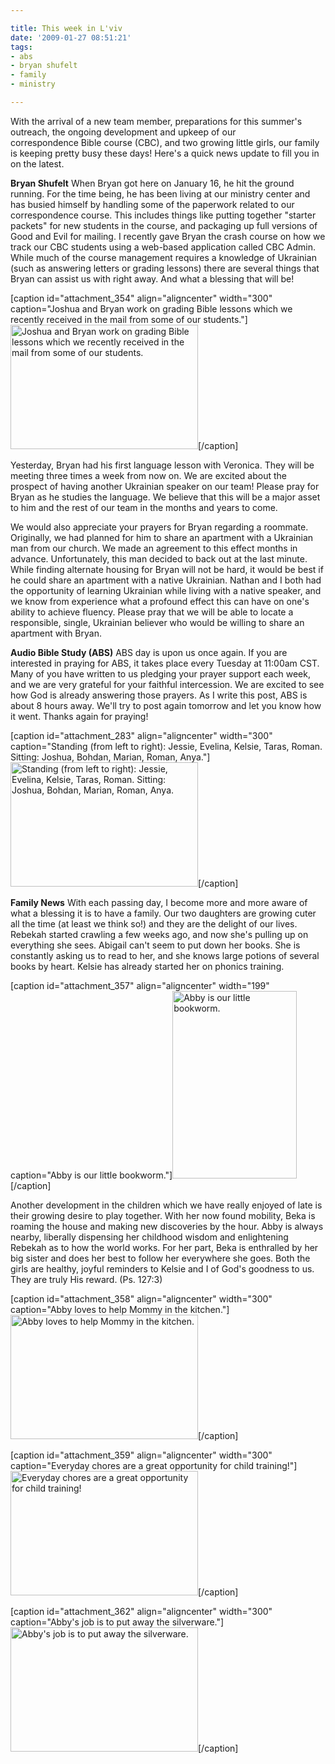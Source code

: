 ```yaml
---

title: This week in L'viv
date: '2009-01-27 08:51:21'
tags:
- abs
- bryan shufelt
- family
- ministry

---
```


With the arrival of a new team member, preparations for this summer's outreach, the ongoing development and upkeep of our correspondence Bible course (CBC), and two growing little girls, our family is keeping pretty busy these days! Here's a quick news update to fill you in on the latest.

<strong>Bryan Shufelt</strong>
When Bryan got here on January 16, he hit the ground running. For the time being, he has been living at our ministry center and has busied himself by handling some of the paperwork related to our correspondence course. This includes things like putting together "starter packets" for new students in the course, and packaging up full versions of Good and Evil for mailing. I recently gave Bryan the crash course on how we track our CBC students using a web-based application called CBC Admin. While much of the course management requires a knowledge of Ukrainian (such as answering letters or grading lessons) there are several things that Bryan can assist us with right away. And what a blessing that will be!

[caption id="attachment_354" align="aligncenter" width="300" caption="Joshua and Bryan work on grading Bible lessons which we recently received in the mail from some of our students."]<a href="https://s3.amazonaws.com/content.ofreport.com/2009/01/dsc_4742.jpg"><img class="size-medium wp-image-354" title="Of Macs and Men" src="https://s3.amazonaws.com/content.ofreport.com/2009/01/dsc_4742-300x199.jpg" alt="Joshua and Bryan work on grading Bible lessons which we recently received in the mail from some of our students." width="300" height="199" /></a>[/caption]

<!--more-->Yesterday, Bryan had his first language lesson with Veronica. They will be meeting three times a week from now on. We are excited about the prospect of having another Ukrainian speaker on our team! Please pray for Bryan as he studies the language. We believe that this will be a major asset to him and the rest of our team in the months and years to come.

We would also appreciate your prayers for Bryan regarding a roommate. Originally, we had planned for him to share an apartment with a Ukrainian man from our church. We made an agreement to this effect months in advance. Unfortunately, this man decided to back out at the last minute. While finding alternate housing for Bryan will not be hard, it would be best if he could share an apartment with a native Ukrainian. Nathan and I both had the opportunity of learning Ukrainian while living with a native speaker, and we know from experience what a profound effect this can have on one's ability to achieve fluency. Please pray that we will be able to locate a responsible, single, Ukrainian believer who would be willing to share an apartment with Bryan.

<strong>Audio Bible Study (ABS)</strong>
<span style="font-weight: normal;">ABS day is upon us once again. If you are interested in praying for ABS, it takes place every Tuesday at 11:00am CST. Many of you have written to us pledging your prayer support each week, and we are very grateful for your faithful intercession. We are excited to see how God is already answering those prayers. As I write this post, ABS is about 8 hours away. We'll try to post again tomorrow and let you know how it went. Thanks again for praying!</span>

[caption id="attachment_283" align="aligncenter" width="300" caption="Standing (from left to right): Jessie, Evelina, Kelsie, Taras, Roman. Sitting: Joshua, Bohdan, Marian, Roman, Anya."]<a href="https://s3.amazonaws.com/content.ofreport.com/2009/01/abs-jan13-20093.jpg"><img class="size-medium wp-image-283" title="abs-jan13-20093" src="https://s3.amazonaws.com/content.ofreport.com/2009/01/abs-jan13-20093-300x199.jpg" alt="Standing (from left to right): Jessie, Evelina, Kelsie, Taras, Roman. Sitting: Joshua, Bohdan, Marian, Roman, Anya." width="300" height="199" /></a>[/caption]

<strong>Family News</strong>
With each passing day, I become more and more aware of what a blessing it is to have a family. Our two daughters are growing cuter all the time (at least we think so!) and they are the delight of our lives. Rebekah started crawling a few weeks ago, and now she's pulling up on everything she sees. Abigail can't seem to put down her books. She is constantly asking us to read to her, and she knows large potions of several books by heart. Kelsie has already started her on phonics training.

[caption id="attachment_357" align="aligncenter" width="199" caption="Abby is our little bookworm."]<a href="https://s3.amazonaws.com/content.ofreport.com/2009/01/dsc_4428.jpg"><img class="size-medium wp-image-357" title="dsc_4428" src="https://s3.amazonaws.com/content.ofreport.com/2009/01/dsc_4428-199x300.jpg" alt="Abby is our little bookworm." width="199" height="300" /></a>[/caption]

Another development in the children which we have really enjoyed of late is their growing desire to play together. With her now found mobility, Beka is roaming the house and making new discoveries by the hour. Abby is always nearby, liberally dispensing her childhood wisdom and enlightening Rebekah as to how the world works. For her part, Beka is enthralled by her big sister and does her best to follow her everywhere she goes. Both the girls are healthy, joyful reminders to Kelsie and I of God's goodness to us. They are truly His reward. (Ps. 127:3)

[caption id="attachment_358" align="aligncenter" width="300" caption="Abby loves to help Mommy in the kitchen."]<a href="https://s3.amazonaws.com/content.ofreport.com/2009/01/dsc_4513.jpg"><img class="size-medium wp-image-358" title="dsc_4513" src="https://s3.amazonaws.com/content.ofreport.com/2009/01/dsc_4513-300x199.jpg" alt="Abby loves to help Mommy in the kitchen." width="300" height="199" /></a>[/caption]

[caption id="attachment_359" align="aligncenter" width="300" caption="Everyday chores are a great opportunity for child training!"]<a href="https://s3.amazonaws.com/content.ofreport.com/2009/01/dsc_4505.jpg"><img class="size-medium wp-image-359" title="dsc_4505" src="https://s3.amazonaws.com/content.ofreport.com/2009/01/dsc_4505-300x199.jpg" alt="Everyday chores are a great opportunity for child training!" width="300" height="199" /></a>[/caption]

[caption id="attachment_362" align="aligncenter" width="300" caption="Abby&#39;s job is to put away the silverware."]<a href="https://s3.amazonaws.com/content.ofreport.com/2009/01/dsc_4575.jpg"><img class="size-medium wp-image-362" title="dsc_4575" src="https://s3.amazonaws.com/content.ofreport.com/2009/01/dsc_4575-300x199.jpg" alt="Abby's job is to put away the silverware." width="300" height="199" /></a>[/caption]
